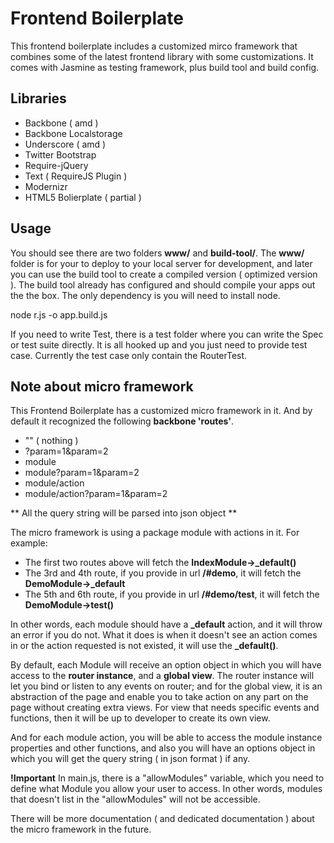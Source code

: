 Frontend Boilerplate
====================

This frontend boilerplate includes a customized mirco framework that combines some of the latest frontend library with some customizations. It comes with Jasmine as testing framework, plus build tool and build config.

Libraries
---------
* Backbone ( amd )
* Backbone Localstorage
* Underscore ( amd )
* Twitter Bootstrap 
* Require-jQuery
* Text ( RequireJS Plugin )
* Modernizr
* HTML5 Bolierplate ( partial )


Usage
-----
You should see there are two folders **www/**  and  **build-tool/**.  The **www/** folder is for your to deploy to your local server for development, and later you can use the build tool to create a compiled version ( optimized version ).  The build tool already has configured and should compile your apps out the the box.  The only dependency is you will need to install node. 

node r.js -o app.build.js

If you need to write Test, there is a test folder where you can write the Spec or test suite directly.  It is all hooked up and you just need to provide test case.  Currently the test case only contain the RouterTest.

Note about micro framework
---------------------------
This Frontend Boilerplate has a customized micro framework in it.  And by default it recognized the following **backbone 'routes'**.

* ""  ( nothing ) 
* ?param=1&param=2
* module
* module?param=1&param=2
* module/action
* module/action?param=1&param=2

** All the query string will be parsed into json object **

The micro framework is using a package module with actions in it. For example:

* The first two routes above will fetch the **IndexModule->_default()** 
* The 3rd and 4th route, if you provide in url **/#demo**, it will fetch the **DemoModule->_default**
* The 5th and 6th route, if you provide in url **/#demo/test**, it will fetch the **DemoModule->test()**

In other words, each module should have a **\_default** action, and it will throw an error if you do not.  What it does is when it doesn't see an action comes in or the action requested is not existed, it will use the **\_default()**.  

By default, each Module will receive an option object in which you will have access to the **router instance**, and a **global view**.  The router instance will let you bind or listen to any events on router; and for the global view, it is an abstraction of the page and enable you to take action on any part on the page without creating extra views.  For view that needs specific events and functions, then it will be up to developer to create its own view. 

And for each module action, you will be able to access the module instance properties and other functions, and also you will have an options object in which you will get the query string ( in json format ) if any.

**!Important** In main.js, there is a "allowModules" variable, which you need to define what Module you allow your user to access.  In other words, modules that doesn't list in the "allowModules" will not be accessible.

There will be more documentation ( and dedicated documentation ) about the micro framework in the future.
